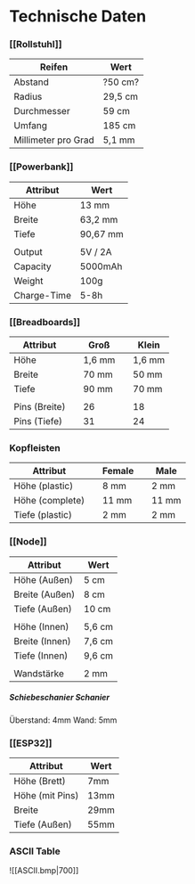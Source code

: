 # Technische Daten

### [[Rollstuhl]]
| Reifen              | Wert    |
| ------------------- | ------- |
| Abstand             | ?50 cm? |
| Radius              | 29,5 cm |
| Durchmesser         | 59 cm   |
| Umfang              | 185 cm  |
| Millimeter pro Grad | 5,1 mm  |

### [[Powerbank]]
| Attribut    | Wert     |
| ----------- | -------- |
| Höhe        | 13 mm    |
| Breite      | 63,2 mm  |
| Tiefe       | 90,67 mm |
|             |          |
| Output      | 5V / 2A  |
| Capacity    | 5000mAh  |
| Weight      | 100g     |
| Charge-Time | 5-8h     |

### [[Breadboards]]
| Attribut      |     | Groß   |     | Klein  |
| ------------- | --- | ------ | --- | ------ |
| Höhe          |     | 1,6 mm |     | 1,6 mm |
| Breite        |     | 70 mm  |     | 50 mm  |
| Tiefe         |     | 90 mm  |     | 70 mm  |
|               |     |        |     |        |
| Pins (Breite) |     | 26     |     | 18     |
| Pins (Tiefe)  |     | 31     |     | 24     |

### Kopfleisten
| Attribut        |     | Female |     | Male  |
| --------------- | --- | ------ | --- | ----- |
| Höhe (plastic)  |     | 8 mm   |     | 2 mm  |
| Höhe (complete) |     | 11 mm  |     | 11 mm |
| Tiefe (plastic) |     | 2 mm   |     | 2 mm  |

### [[Node]]
| Attribut       | Wert   |
| -------------- | ------ |
| Höhe (Außen)   | 5 cm   |
| Breite (Außen) | 8 cm   |
| Tiefe (Außen)  | 10 cm  |
|                |        |
| Höhe (Innen)   | 5,6 cm |
| Breite (Innen) | 7,6 cm |
| Tiefe (Innen)  | 9,6 cm |
|                |        |
| Wandstärke     | 2 mm   |

##### Schiebeschanier Schanier

Überstand: 4mm
Wand: 5mm


### [[ESP32]]
| Attribut        | Wert |
| --------------- | ---- |
| Höhe (Brett)    | 7mm  |
| Höhe (mit Pins) | 13mm |
| Breite          | 29mm |
| Tiefe (Außen)   | 55mm |

### ASCII Table
![[ASCII.bmp|700]]